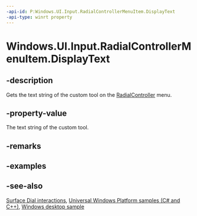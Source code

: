 ```yaml
---
-api-id: P:Windows.UI.Input.RadialControllerMenuItem.DisplayText
-api-type: winrt property
---
```


<!-- Property syntax
public string DisplayText { get; }
-->

# Windows.UI.Input.RadialControllerMenuItem.DisplayText

## -description
Gets the text string of the custom tool on the [RadialController](radialcontroller.md) menu.

## -property-value
The text string of the custom tool.

## -remarks

## -examples

## -see-also
[Surface Dial interactions](/windows/uwp/input-and-devices/windows-wheel-interactions), [Universal Windows Platform samples (C# and C++)](https://go.microsoft.com/fwlink/?linkid=832713), [Windows desktop sample](https://aka.ms/radialcontrollerclassicsample)